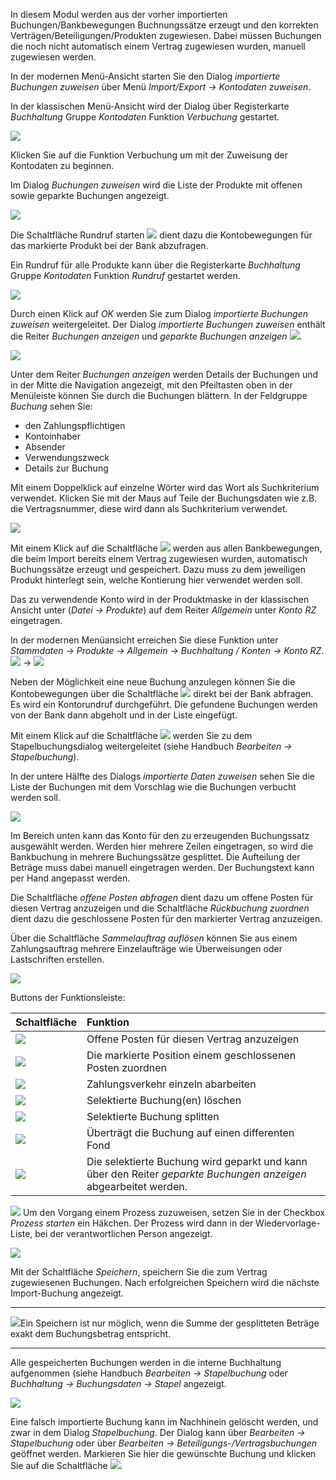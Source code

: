 In diesem Modul werden aus der vorher importierten Buchungen/Bankbewegungen Buchnungssätze erzeugt und den korrekten Verträgen/Beteiligungen/Produkten zugewiesen. Dabei müssen Buchungen die noch nicht automatisch einem Vertrag zugewiesen wurden, manuell zugewiesen werden.

In der modernen Menü-Ansicht starten Sie den Dialog *importierte Buchungen zuweisen* über Menü *Import/Export → Kontodaten zuweisen*.

In der klassischen Menü-Ansicht wird der Dialog über Registerkarte *Buchhaltung* Gruppe *Kontodaten* Funktion *Verbuchung* gestartet.

![](http://xpecto.github.io/docs/xpecto/Import_Export/Kontodaten_zuweisen/Kontodaten_Menue.png)

Klicken  Sie auf die Funktion Verbuchung um mit der Zuweisung der Kontodaten zu beginnen.

Im Dialog *Buchungen zuweisen* wird die Liste der Produkte mit offenen sowie geparkte Buchungen angezeigt.

![](http://xpecto.github.io/docs/xpecto/Import_Export/Kontodaten_zuweisen/Buchungen_zuweisen.png)

Die Schaltfläche Rundruf starten ![](http://xpecto.github.io/docs/xpecto/Import_Export/Kontodaten_zuweisen/Rundruf_starten.png) dient dazu die Kontobewegungen für das markierte Produkt bei der Bank abzufragen. 

Ein Rundruf für alle Produkte kann über die Registerkarte *Buchhaltung* Gruppe *Kontodaten* Funktion *Rundruf* gestartet werden.

![](http://xpecto.github.io/docs/xpecto/Import_Export/Kontodaten_zuweisen/Rundruf_Menue.png)


Durch einen Klick auf  *OK* werden Sie zum Dialog *importierte Buchungen zuweisen* weitergeleitet. 
Der Dialog *importierte Buchungen zuweisen* enthält die Reiter *Buchungen anzeigen* und *geparkte Buchungen anzeigen* ![](http://xpecto.github.io/docs/xpecto/Import_Export/Kontodaten_zuweisen/Geparkte_Buchungen.png).

![](http://xpecto.github.io/docs/xpecto/Import_Export/Kontodaten_zuweisen/Buchungen_zuweise_Main.png)

Unter dem Reiter *Buchungen anzeigen* werden Details der Buchungen und in der Mitte die Navigation angezeigt, mit den Pfeiltasten oben in der Menüleiste können Sie durch die Buchungen blättern. 
In der Feldgruppe *Buchung* sehen Sie:

 - den Zahlungspflichtigen
 - Kontoinhaber
 - Absender
 - Verwendungszweck
 - Details zur Buchung

Mit einem Doppelklick auf einzelne Wörter wird das Wort als Suchkriterium verwendet. Klicken Sie mit der Maus auf Teile der Buchungsdaten wie z.B. die Vertragsnummer, diese wird dann als Suchkriterium verwendet.

![](http://xpecto.github.io/docs/xpecto/Import_Export/Kontodaten_zuweisen/Buchung_Suche.png)

Mit einem Klick auf die Schaltfläche ![](http://xpecto.github.io/docs/img/img_1442307719407.png) werden aus allen Bankbewegungen, die beim Import bereits einem Vertrag zugewiesen wurden, automatisch Buchungssätze erzeugt und gespeichert. Dazu muss zu dem jeweiligen Produkt hinterlegt sein, welche Kontierung hier verwendet werden soll. 

Das zu verwendende Konto wird in der Produktmaske in der klassischen Ansicht unter (*Datei → Produkte*) auf dem Reiter *Allgemein* unter *Konto RZ* eingetragen. 

In der modernen Menüansicht erreichen Sie diese Funktion unter *Stammdaten -> Produkte -> Allgemein -> Buchhaltung / Konten -> Konto RZ*.
![](http://xpecto.github.io/docs/xpecto/Import_Export/Kontodaten_zuweisen/Produkte_Menue.png) -> ![](http://xpecto.github.io/docs/xpecto/Import_Export/Kontodaten_zuweisen/Konto_RZ.png)

Neben der Möglichkeit eine neue Buchung anzulegen können Sie die Kontobewegungen über die Schaltfläche ![](http://xpecto.github.io/docs/img/img_1461923451087.png) direkt bei der Bank abfragen.  Es wird ein Kontorundruf durchgeführt. Die gefundene Buchungen werden von der Bank dann abgeholt und in der Liste eingefügt.

Mit einem Klick auf die Schaltfläche ![](http://xpecto.github.io/docs/img/img_1442404617262.png) werden Sie zu dem Stapelbuchungsdialog weitergeleitet (siehe Handbuch *Bearbeiten → Stapelbuchung*). 

In der untere Hälfte des Dialogs *importierte Daten zuweisen* sehen Sie die Liste der Buchungen mit dem Vorschlag wie die Buchungen verbucht werden soll. 

![](http://xpecto.github.io/docs/img/img_1461924691118.png)

Im Bereich unten kann das Konto für den zu erzeugenden Buchungssatz ausgewählt werden. Werden hier mehrere Zeilen eingetragen, so wird die Bankbuchung in mehrere Buchungssätze gesplittet. Die Aufteilung der Beträge muss dabei manuell eingetragen werden. Der Buchungstext kann per Hand angepasst werden.

Die Schaltfläche *offene Posten abfragen* dient dazu um offene Posten für diesen Vertrag anzuzeigen und die Schaltfläche *Rückbuchung zuordnen* dient dazu die geschlossene Posten für den markierter Vertrag anzuzeigen.

Über die Schaltfläche *Sammelauftrag auflösen* können Sie aus einem Zahlungsauftrag mehrere Einzelaufträge wie Überweisungen oder Lastschriften erstellen. 

![](http://xpecto.github.io/docs/xpecto/Import_Export/Kontodaten_zuweisen/Zahlungsverkehr_auswaehlen.png)

Buttons der Funktionsleiste:

|  Schaltfläche         |    Funktion     |  
| ------------- |:-------------| 
| ![](http://xpecto.github.io/docs/xpecto/Import_Export/Kontodaten_zuweisen/Button_offene_Posten_abfragen.png)     |  Offene Posten für diesen Vertrag anzuzeigen |
| ![](http://xpecto.github.io/docs/xpecto/Import_Export/Kontodaten_zuweisen/Button_Rückbuchung_zuordnen.png)|Die markierte Position einem geschlossenen Posten zuordnen  | 
| ![](http://xpecto.github.io/docs/xpecto/Import_Export/Kontodaten_zuweisen/Button_Sammelauftrag_aufloesen.png)| Zahlungsverkehr einzeln abarbeiten | 
| ![](http://xpecto.github.io/docs/xpecto/Import_Export/Kontodaten_zuweisen/Button_Buchung_loeschen.png)  | Selektierte Buchung(en) löschen | 
| ![](http://xpecto.github.io/docs/xpecto/Import_Export/Kontodaten_zuweisen/Button_Buchung_aufteilen.png)  | Selektierte Buchung splitten | 
| ![](http://xpecto.github.io/docs/xpecto/Import_Export/Kontodaten_zuweisen/Button_Buchung_uebertragen.png)  |Überträgt die Buchung auf einen differenten Fond| 
| ![](http://xpecto.github.io/docs/xpecto/Import_Export/Kontodaten_zuweisen/Button_Buchung_parken.png)   | Die selektierte Buchung wird geparkt und kann über den Reiter *geparkte Buchungen anzeigen* abgearbeitet werden. | 

![](http://xpecto.github.io/docs/xpecto/Import_Export/Kontodaten_zuweisen/Prozess_starten.png)
Um den Vorgang einem Prozess zuzuweisen, setzen Sie in der Checkbox *Prozess starten* ein Häkchen. Der Prozess wird dann in der Wiedervorlage-Liste, bei der verantwortlichen Person angezeigt.

![](http://xpecto.github.io/docs/xpecto/Import_Export/Kontodaten_zuweisen/Speichern.png)

Mit der Schaltfläche *Speichern*, speichern Sie die zum Vertrag zugewiesenen Buchungen. Nach erfolgreichen Speichern wird die nächste Import-Buchung angezeigt. 

----------
![](http://xpecto.github.io/docs/xpecto/Grafiken/gr_gluehbirne.jpg)Ein Speichern ist nur möglich, wenn die Summe der gesplitteten Beträge exakt dem Buchungsbetrag entspricht.

----------

Alle gespeicherten Buchungen werden in die interne Buchhaltung aufgenommen (siehe Handbuch *Bearbeiten → Stapelbuchung* oder *Buchhaltung -> Buchungsdaten -> Stapel* angezeigt.

![](http://xpecto.github.io/docs/xpecto/Import_Export/Kontodaten_zuweisen/Buchung_loeschen.png)

Eine falsch importierte Buchung kann im Nachhinein gelöscht werden, und zwar in dem Dialog *Stapelbuchung*. Der Dialog kann über *Bearbeiten → Stapelbuchung* oder über *Bearbeiten → Beteiligungs-/Vertragsbuchungen* geöffnet werden. Markieren Sie hier die gewünschte Buchung und klicken Sie auf die Schaltfläche ![](http://xpecto.github.io/docs/xpecto/Import_Export/Kontodaten_zuweisen/Buchung_loeschen_.png). 